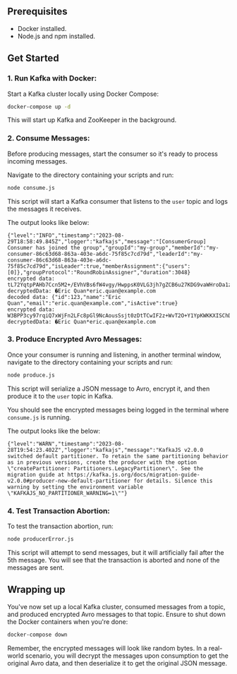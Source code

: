 ## Prerequisites
- Docker installed.
- Node.js and npm installed.

## Get Started

### 1. Run Kafka with Docker:

Start a Kafka cluster locally using Docker Compose:

```bash
docker-compose up -d
```

This will start up Kafka and ZooKeeper in the background.

### 2. Consume Messages:

Before producing messages, start the consumer so it's ready to process incoming messages.

Navigate to the directory containing your scripts and run:

```bash
node consume.js
```

This script will start a Kafka consumer that listens to the `user` topic and logs the messages it receives.

The output looks like below:
```
{"level":"INFO","timestamp":"2023-08-29T18:58:49.845Z","logger":"kafkajs","message":"[ConsumerGroup] Consumer has joined the group","groupId":"my-group","memberId":"my-consumer-86c63d68-863a-403e-a6dc-75f85c7cd79d","leaderId":"my-consumer-86c63d68-863a-403e-a6dc-75f85c7cd79d","isLeader":true,"memberAssignment":{"users":[0]},"groupProtocol":"RoundRobinAssigner","duration":3048}
encrypted data: tL72YqtpPAHb7Ccn5M2+/EVhVBs6fW4vgy/HwppsK0VLG3jh7gZCB6u27KDG9vaWHroDa1znk8HwRFo6TmpRYw==
decryptedData: �Eric Quan*eric.quan@example.com
decoded data: {"id":123,"name":"Eric Quan","email":"eric.quan@example.com","isActive":true}
encrypted data: W3BPP3cy97rqiQ7xWjFn2LFc8pGl9NcAousSsjt0zDtTCwIF2z+WvT2O+Y1YpKWKKXISChDeOZ4yRPk1dai/bA==
decryptedData: �Eric Quan*eric.quan@example.com
```

### 3. Produce Encrypted Avro Messages:

Once your consumer is running and listening, in another terminal window, navigate to the directory containing your scripts and run:

```bash
node produce.js
```

This script will serialize a JSON message to Avro, encrypt it, and then produce it to the `user` topic in Kafka.

You should see the encrypted messages being logged in the terminal where `consume.js` is running.

The output looks like the below:
```
{"level":"WARN","timestamp":"2023-08-28T19:54:23.402Z","logger":"kafkajs","message":"KafkaJS v2.0.0 switched default partitioner. To retain the same partitioning behavior as in previous versions, create the producer with the option \"createPartitioner: Partitioners.LegacyPartitioner\". See the migration guide at https://kafka.js.org/docs/migration-guide-v2.0.0#producer-new-default-partitioner for details. Silence this warning by setting the environment variable \"KAFKAJS_NO_PARTITIONER_WARNING=1\""}
```

### 4. Test Transaction Abortion:

To test the transaction abortion, run:

```bash
node producerError.js
```

This script will attempt to send messages, but it will artificially fail after the 5th message. You will see that the transaction is aborted and none of the messages are sent.

## Wrapping up

You've now set up a local Kafka cluster, consumed messages from a topic, and produced encrypted Avro messages to that topic. Ensure to shut down the Docker containers when you're done:

```bash
docker-compose down
```

Remember, the encrypted messages will look like random bytes. In a real-world scenario, you will decrypt the messages upon consumption to get the original Avro data, and then deserialize it to get the original JSON message.
